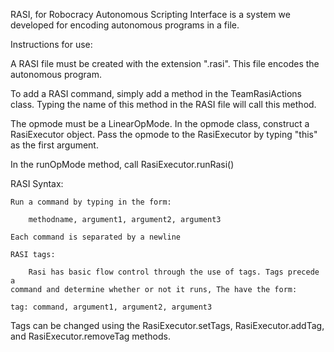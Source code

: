 RASI, for Robocracy Autonomous Scripting Interface is a system we developed for encoding autonomous programs in a file.

Instructions for use:

A RASI file must be created with the extension ".rasi". This file encodes the autonomous program.

To add a RASI command, simply add a method in the TeamRasiActions class. Typing the name of this method in the RASI file will call this method.

The opmode must be a LinearOpMode. In the opmode class, construct a RasiExecutor object. Pass the opmode to the RasiExecutor by typing "this" as the first argument.

In the runOpMode method, call RasiExecutor.runRasi()

RASI Syntax:

    Run a command by typing in the form:
    
        methodname, argument1, argument2, argument3

    Each command is separated by a newline

    RASI tags:

        Rasi has basic flow control through the use of tags. Tags precede a 
	command and determine whether or not it runs, The have the form:

    tag: command, argument1, argument2, argument3

Tags can be changed using the RasiExecutor.setTags, RasiExecutor.addTag, and RasiExecutor.removeTag methods.




